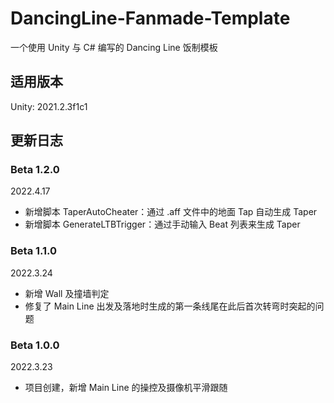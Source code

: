 # DancingLine-Fanmade-Template

一个使用 Unity 与 C# 编写的 Dancing Line 饭制模板

## 适用版本

Unity: 2021.2.3f1c1

## 更新日志

### Beta 1.2.0

2022.4.17

- 新增脚本 TaperAutoCheater：通过 .aff 文件中的地面 Tap 自动生成 Taper
- 新增脚本 GenerateLTBTrigger：通过手动输入 Beat 列表来生成 Taper

### Beta 1.1.0

2022.3.24

- 新增 Wall 及撞墙判定
- 修复了 Main Line 出发及落地时生成的第一条线尾在此后首次转弯时突起的问题

### Beta 1.0.0

2022.3.23

- 项目创建，新增 Main Line 的操控及摄像机平滑跟随
